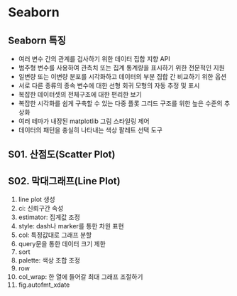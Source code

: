 # Seaborn

## Seaborn 특징
- 여러 변수 간의 관계를 검사하기 위한 데이터 집합 지향 API
- 범주형 변수를 사용하여 관측치 또는 집계 통계량을 표시하기 위한 전문적인 지원
- 일변량 또는 이변량 분포를 시각화하고 데이터의 부분 집합 간 비교하기 위한 옵션
- 서로 다른 종류의 종속 변수에 대한 선형 회귀 모형의 자동 추정 및 표시
- 복잡한 데이터셋의 전체구조에 대한 편리한 보기
- 복잡한 시각화를 쉽게 구축할 수 있는 다중 플롯 그리드 구조를 위한 높은 수준의 추상화
- 여러 테마가 내장된 matplotlib 그림 스타일링 제어
- 데이터의 패턴을 충실히 나타내는 색상 팔레트 선택 도구

## S01. 산점도(Scatter Plot)

## S02. 막대그래프(Line Plot)
1. line plot 생성
2. ci: 신뢰구간 속성
3. estimator: 집계값 조정
4. style: dash나 marker를 통한 차원 표현
5. col: 특정값대로 그래프 분할
6. query문을 통한 데이터 크기 제한
7. sort
8. palette: 색상 조합 조정
9. row
10. col_wrap: 한 열에 들어갈 최대 그래프 조절하기
11. fig.autofmt_xdate
